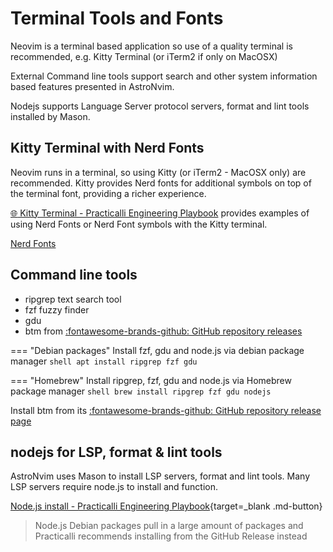 # Terminal Tools and Fonts

Neovim is a terminal based application so use of a quality terminal is recommended, e.g. Kitty Terminal (or iTerm2 if only on MacOSX)

External Command line tools support search and other system information based features presented in AstroNvim.

Nodejs supports Language Server protocol servers, format and lint tools installed by Mason.


## Kitty Terminal with Nerd Fonts

Neovim runs in a terminal, so using Kitty (or iTerm2 - MacOSX only) are recommended.  Kitty provides Nerd fonts for additional symbols on top of the terminal font, providing a richer experience.

[:globe_with_meridians: Kitty Terminal - Practicalli Engineering Playbook](https://practical.li/engineering-playbook/command-line/kitty-terminal/) provides examples of using Nerd Fonts or Nerd Font symbols with the Kitty terminal.

[Nerd Fonts](https://www.nerdfonts.com/)


## Command line tools

- ripgrep text search tool
- fzf fuzzy finder
- gdu
- btm from [:fontawesome-brands-github: GitHub repository releases](https://github.com/ClementTsang/bottom/releases/)

=== "Debian packages"
    Install fzf, gdu and node.js via debian package manager
    ```shell
    apt install ripgrep fzf gdu
    ```

=== "Homebrew"
    Install ripgrep, fzf, gdu and node.js via Homebrew package manager
    ```shell
    brew install ripgrep fzf gdu nodejs
    ```

Install btm from its [:fontawesome-brands-github: GitHub repository release page](https://github.com/ClementTsang/bottom/releases/)



## nodejs for LSP, format & lint tools

AstroNvim uses Mason to install LSP servers, format and lint tools.  Many LSP servers require node.js to install and function.

[Node.js install - Practicalli Engineering Playbook](https://practical.li/engineering-playbook/programming-languages/javascript/nodejs/){target=_blank .md-button}

> Node.js Debian packages pull in a large amount of packages and Practicalli recommends installing from the GitHub Release instead
